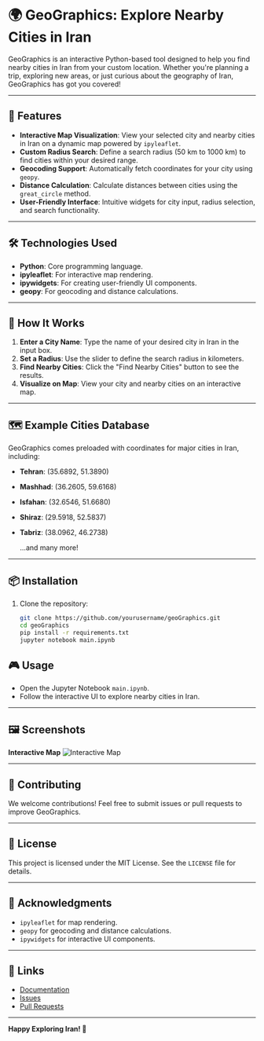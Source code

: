# 🌍 GeoGraphics: Explore Nearby Cities in Iran

GeoGraphics is an interactive Python-based tool designed to help you find nearby cities in Iran from your custom location. Whether you're planning a trip, exploring new areas, or just curious about the geography of Iran, GeoGraphics has got you covered!

---

## 🚀 Features

- **Interactive Map Visualization**: View your selected city and nearby cities in Iran on a dynamic map powered by `ipyleaflet`.
- **Custom Radius Search**: Define a search radius (50 km to 1000 km) to find cities within your desired range.
- **Geocoding Support**: Automatically fetch coordinates for your city using `geopy`.
- **Distance Calculation**: Calculate distances between cities using the `great_circle` method.
- **User-Friendly Interface**: Intuitive widgets for city input, radius selection, and search functionality.

---

## 🛠️ Technologies Used

- **Python**: Core programming language.
- **ipyleaflet**: For interactive map rendering.
- **ipywidgets**: For creating user-friendly UI components.
- **geopy**: For geocoding and distance calculations.

---

## 📖 How It Works

1. **Enter a City Name**: Type the name of your desired city in Iran in the input box.
2. **Set a Radius**: Use the slider to define the search radius in kilometers.
3. **Find Nearby Cities**: Click the "Find Nearby Cities" button to see the results.
4. **Visualize on Map**: View your city and nearby cities on an interactive map.

---

## 🗺️ Example Cities Database

GeoGraphics comes preloaded with coordinates for major cities in Iran, including:

- **Tehran**: (35.6892, 51.3890)
- **Mashhad**: (36.2605, 59.6168)
- **Isfahan**: (32.6546, 51.6680)
- **Shiraz**: (29.5918, 52.5837)
- **Tabriz**: (38.0962, 46.2738)

    ...and many more!

---

## 📦 Installation

1. Clone the repository:
   ```bash
   git clone https://github.com/yourusername/geoGraphics.git
   cd geoGraphics
   pip install -r requirements.txt
   jupyter notebook main.ipynb
    ````



## 🎮 Usage

* Open the Jupyter Notebook `main.ipynb`.
* Follow the interactive UI to explore nearby cities in Iran.

---

## 🖼️ Screenshots

**Interactive Map**
![Interactive Map](data/Screenshot%202025-07-28%20003048.png)

---

## 🤝 Contributing

We welcome contributions! Feel free to submit issues or pull requests to improve GeoGraphics.

---

## 📄 License

This project is licensed under the MIT License. See the `LICENSE` file for details.

---

## 🌟 Acknowledgments

* `ipyleaflet` for map rendering.
* `geopy` for geocoding and distance calculations.
* `ipywidgets` for interactive UI components.

---

## 🔗 Links

* [Documentation](#)
* [Issues](#)
* [Pull Requests](#)

---

**Happy Exploring Iran! 🚀**





